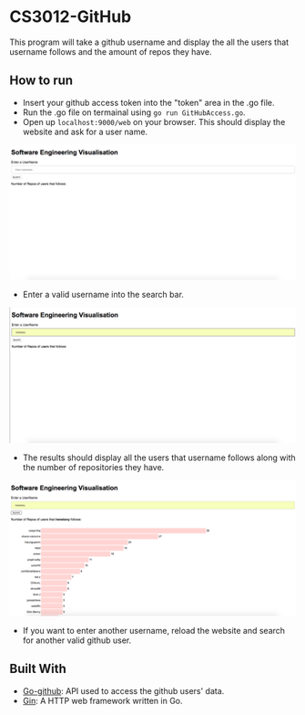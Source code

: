 # CS3012-GitHub
This program will take a github username and display the all the users that username follows and the amount of repos they have.

## How to run 
- Insert your github access token into the "token" area in the .go file. 
- Run the .go file on termainal using `go run GitHubAccess.go`. 
- Open up `localhost:9000/web` on your browser. This should display the website and ask for a user name.

![Starting page](https://github.com/irenetony/CS3012-GitHub/raw/master/Screenshots/Start.png) 

- Enter a valid username into the search bar.

![Search](https://github.com/irenetony/CS3012-GitHub/raw/master/Screenshots/Search.png) 

- The results should display all the users that username follows along with the number of repositories they have.

![Results](https://github.com/irenetony/CS3012-GitHub/raw/master/Screenshots/Result.png) 

- If you want to enter another username, reload the website and search for another valid github user.

## Built With
- [Go-github](https://github.com/google/go-github): API used to access the github users' data.
- [Gin](https://github.com/gin-gonic/gin): A HTTP web framework written in Go.